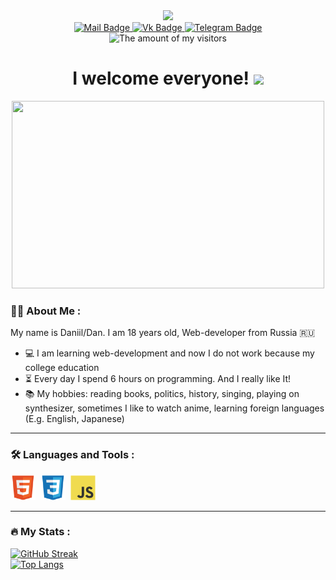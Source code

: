 <div id="header" align="center">
  <img class="cowboy" src="https://media.giphy.com/media/11KzOet1ElBDz2/giphy.gif" width="500"/>
</div>

<div id="badges" title="Mail/Почта" align="center">
  <a href="mailto:tanksw33@gmail.com">
    <img src="https://img.shields.io/badge/Mail-blue?logo=mail.ru&logoColor=white&style=for-the-badge" alt="Mail Badge"/>
  </a>
  <a href="https://vk.com/theblackun1corn" title="Vk/Вконтакте">
    <img src="https://img.shields.io/badge/Vk-blue?logo=vk.com&logoColor=white&style=for-the-badge" alt="Vk Badge">
  </a>
  <a href="https://t.me/h0rdech" title="Tg/Телеграм">
    <img src="https://img.shields.io/badge/Telegram-blue?logo=telegram.org&logoColor=white&style=for-the-badge" alt="Telegram Badge">
  </a>
</div>
<div align="center">
  <img src="https://komarev.com/ghpvc/?username=Lestol&style=flat-square&color=blueviolet" alt="The amount of my visitors"/ title="Views">
</div>

<h1 align="center">
  I welcome everyone!
  <img src="https://media.giphy.com/media/hvRJCLFzcasrR4ia7z/giphy.gif" width="30px"/>
</h1>

<div align="center">
  <img src="https://media.giphy.com/media/dWesBcTLavkZuG35MI/giphy.gif" width="500" height="300"/>
</div>

### :man_technologist: About Me :
My name is Daniil/Dan. I am 18 years old, Web-developer from Russia :ru:
- :computer: I am learning web-development and now I do not work because my college education
- :hourglass_flowing_sand: Every day I spend 6 hours on programming. And I really like It!
- :books: My hobbies: reading books, politics, history, singing, playing on synthesizer, sometimes I like to watch anime, learning foreign languages (E.g. English, Japanese)

---

### :hammer_and_wrench: Languages and Tools :
<div>
  <img src="https://github.com/devicons/devicon/blob/master/icons/html5/html5-original.svg" title="Java" alt="html" width="40" height="40"/>&nbsp;
  <img src="https://github.com/devicons/devicon/blob/master/icons/css3/css3-original.svg" title="React" alt="css" width="40" height="40"/>&nbsp;
  <img src="https://github.com/devicons/devicon/blob/master/icons/javascript/javascript-original.svg" title="Spring" alt="javascript" width="40" height="40"/>&nbsp;
</div>

---

### :fire: My Stats :
[![GitHub Streak](https://github-readme-streak-stats.herokuapp.com?user=Lestol&theme=highcontrast)](https://git.io/streak-stats) <br>
[![Top Langs](https://github-readme-stats.vercel.app/api/top-langs/?username=Lestol&layout=compact&theme=vision-friendly-dark)](https://github.com/anuraghazra/github-readme-stats)
